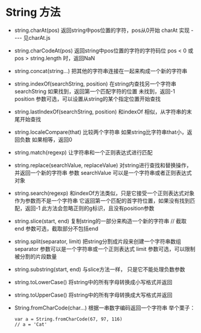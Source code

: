 # String 方法

- string.charAt(pos)
  返回string中pos位置的字符，pos从0开始
  charAt 实现 ---- 见charAt.js

- string.charCodeAt(pos)
  返回string中pos位置的字符的字符码位
  pos < 0 或 pos > string.length 时，返回NaN

- string.concat(string...)
  把其他的字符串连接在一起来构成一个新的字符串

- string.indexOf(searchString, position)
  在string内查找另一个字符串searchString
  如果找到，返回第一个匹配字符的位置
  未找到，返回-1
  position 参数可选，可以设置从string的某个指定位置开始查找

- string.lastIndexOf(searchString, position)
  和indexOf 相似，从字符串的末尾开始查找

- string.localeCompare(that)
  比较两个字符串
  如果string比字符串that小，返回负数
  如果相等，返回0

- string.match(regexp)
  让字符串和一个正则表达式进行匹配

- string.replace(searchValue, replaceValue)
  对string进行查找和替换操作，并返回一个新的字符串
  参数 searchValue 可以是一个字符串或者正则表达式对象

- string.search(regexp)
  和indexOf方法类似，只是它接受一个正则表达式对象作为参数而不是一个字符串
  它返回第一个匹配的首字符位置，如果没有找到匹配，返回-1
  此方法会忽略正则的g标识，且没有position参数

- string.slice(start, end)
  复制string的一部分来构造一个新的字符串 // 截取
  end 参数可选，截取部分不包括end

- string.split(separator, limit)
  把string分割成片段来创建一个字符串数组
  separator 参数可以是一个字符串或一个正则表达式
  limit 参数可选，可以限制被分割的片段数量

- string.substring(start, end)
  与slice方法一样， 只是它不能处理负数参数

- string.toLowerCase()
  将string中的所有字母转换成小写格式并返回

- string.toUpperCase()
  将string中的所有字母转换成大写格式并返回

- String.fromCharCode(char...)
  根据一串数字编码返回一个字符串
  举个栗子：
  ```
  var a = String.fromCharCode(67, 97, 116)
  // a = 'Cat'
  ```
  